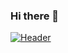 ### Hi there 👋

<!--
**SamyukthSuresh/SamyukthSuresh** is a ✨ _special_ ✨ repository because its `README.md` (this file) appears on your GitHub profile.

Here are some ideas to get you started:

- 🔭 I’m currently working on ...
- 🌱 I’m currently learning ...
- 👯 I’m looking to collaborate on ...
- 🤔 I’m looking for help with ...
- 💬 Ask me about ...
- 📫 How to reach me: ...
- 😄 Pronouns: ...
- ⚡ Fun fact: ...
-->
[![Header](https://raw.githubusercontent.com/MartinHeinz/<OWNER>/<OWNER>/readme_header.png "Header")](https://images.unsplash.com/photo-1544051674-de312fdbe103?ixlib=rb-1.2.1&ixid=MnwxMjA3fDB8MHxwaG90by1yZWxhdGVkfDV8fHxlbnwwfHx8fA%3D%3D&w=1000&q=80)

